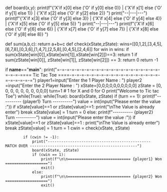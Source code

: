 
def board(x,y):
    print(f"{'X'if x[0] else ('O' if y[0] else 0)} | {'X'if x[1] else ('O' if y[1] else 1)} | {'X'if x[2] else ('O' if y[2] else 2)} ")
    print("--|---|---")
    print(f"{'X'if x[3] else ('O' if y[3] else 3)} | {'X'if x[4] else ('O' if y[4] else 4)} | {'X'if x[5] else ('O' if y[5] else 5)} ")
    print("--|---|---")
    print(f"{'X'if x[6] else ('O' if y[6] else 6)} | {'X'if x[7] else ('O' if y[7] else 7)} | {'X'if x[8] else ('O' if y[8] else 8)} ")

def sum(a,b,c):
    return a+b+c
def check(xState,zState):
    wins=[[0,1,2],[3,4,5],[6,7,8],[0,3,6],[1,4,7],[2,5,8],[0,4,5],[2,4,6]]
    for win in wins:
        if sum(xState[win[0]],xState[win[1]],xState[win[2]])==3:
            return 1
        if sum(zState[win[0]], zState[win[1]], zState[win[2]]) == 3:
            return 0
    return -1

if __name__=="__main__":
    print("=-=-=-=-=-=-=-=-=-=-=-=-=-=-=-=-=-=-=-=-=-=-=-=-==== Tic Tac Toe ====-=-=-=-=-=-=-=-=-=-=-=-=-=-=-=-=-=-=-=-=-=-=-=-=")
    player1=input("Enter the 1 Player Name : ")
    player2 =input("Enter the 2 Player Name : ")
    xState=[0,0,0,0,0,0,0,0,0,0]
    zState = [0, 0, 0, 0, 0, 0, 0, 0,0,0]
    turn=1 # 1 for X and 0 for O
    print("Welcome to Tic tac Toe")
    while(True):
        while(True):
            board(xState, zState)
            if (turn == 1):
                print(f"---------- {player1} Turn ----------")
                value = int(input("Please enter the value :"))
                if xState[value]==1 or zState[value]==1:
                    print("\nThe Value is already enter")
                    break
                xState[value] = 1
                turn = 0
            else:
                print(f"---------- {player2} Turn ----------")
                value = int(input("Please enter the value :"))
                if xState[value]==1 or zState[value]==1 :
                    print("\nThe Value is already enter")
                    break
                zState[value] = 1
                turn = 1
            cwin = check(xState, zState)

            if (cwin != -1):
                print("---------------------------------------------- MATCH OVER ------------------------------------------------")
                board(xState, zState)
                if (cwin == 1):
                    print(f"\n\n============================ {player1} Won ===================")
                    exit()
                else:
                    print(f"\n\n============================ {player2} Won ===================")
                    exit()




